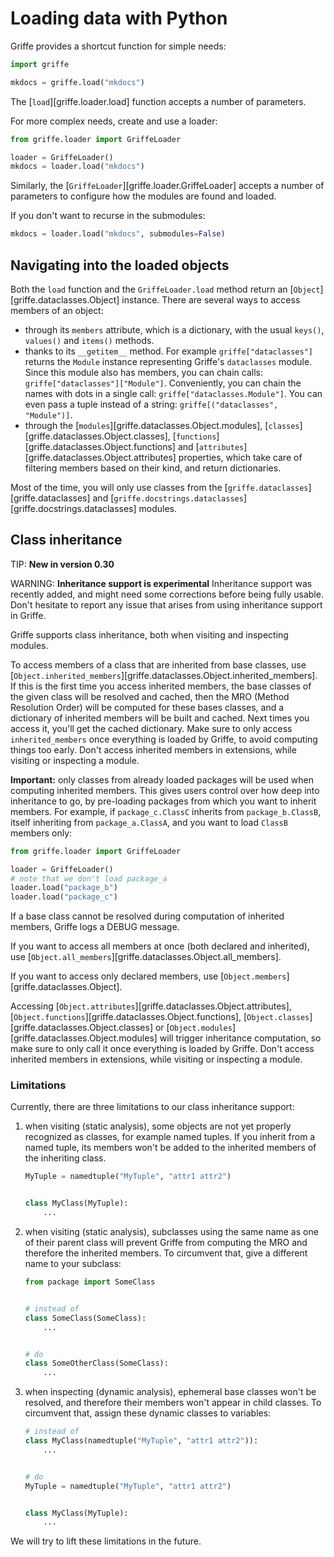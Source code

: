 # Loading data with Python

Griffe provides a shortcut function for simple needs:

```python
import griffe

mkdocs = griffe.load("mkdocs")
```

The [`load`][griffe.loader.load] function accepts a number of parameters.

For more complex needs, create and use a loader:

```python
from griffe.loader import GriffeLoader

loader = GriffeLoader()
mkdocs = loader.load("mkdocs")
```

Similarly, the [`GriffeLoader`][griffe.loader.GriffeLoader] accepts
a number of parameters to configure how the modules are found and loaded.

If you don't want to recurse in the submodules:

```python
mkdocs = loader.load("mkdocs", submodules=False)
```

## Navigating into the loaded objects

Both the `load` function and the `GriffeLoader.load` method
return an [`Object`][griffe.dataclasses.Object] instance.
There are several ways to access members of an object:

- through its `members` attribute, which is a dictionary,
  with the usual `keys()`, `values()` and `items()` methods.
- thanks to its `__getitem__` method. For example `griffe["dataclasses"]`
  returns the `Module` instance representing Griffe's `dataclasses` module.
  Since this module also has members, you can chain calls: `griffe["dataclasses"]["Module"]`.
  Conveniently, you can chain the names with dots in a single call: `griffe["dataclasses.Module"]`.
  You can even pass a tuple instead of a string: `griffe[("dataclasses", "Module")]`.
- through the [`modules`][griffe.dataclasses.Object.modules],
  [`classes`][griffe.dataclasses.Object.classes],
  [`functions`][griffe.dataclasses.Object.functions] and
  [`attributes`][griffe.dataclasses.Object.attributes] properties,
  which take care of filtering members based on their kind, and return dictionaries.

Most of the time, you will only use classes from the [`griffe.dataclasses`][griffe.dataclasses]
and [`griffe.docstrings.dataclasses`][griffe.docstrings.dataclasses] modules.


## Class inheritance

TIP: **New in version 0.30**

WARNING: **Inheritance support is experimental**
Inheritance support was recently added, and might need
some corrections before being fully usable.
Don't hesitate to report any issue that arises
from using inheritance support in Griffe.

Griffe supports class inheritance, both when visiting and inspecting modules.

To access members of a class that are inherited from base classes,
use [`Object.inherited_members`][griffe.dataclasses.Object.inherited_members].
If this is the first time you access inherited members, the base classes
of the given class will be resolved and cached, then the MRO (Method Resolution Order)
will be computed for these bases classes, and a dictionary of inherited members
will be built and cached. Next times you access it, you'll get the cached dictionary.
Make sure to only access `inherited_members` once everything is loaded by Griffe,
to avoid computing things too early. Don't access inherited members
in extensions, while visiting or inspecting a module.

**Important:** only classes from already loaded packages
will be used when computing inherited members.
This gives users control over how deep into inheritance to go,
by pre-loading packages from which you want to inherit members.
For example, if `package_c.ClassC` inherits from `package_b.ClassB`,
itself inheriting from `package_a.ClassA`, and you want
to load `ClassB` members only:

```python
from griffe.loader import GriffeLoader

loader = GriffeLoader()
# note that we don't load package_a
loader.load("package_b")
loader.load("package_c")
```

If a base class cannot be resolved during computation
of inherited members, Griffe logs a DEBUG message.

If you want to access all members at once (both declared and inherited),
use [`Object.all_members`][griffe.dataclasses.Object.all_members].

If you want to access only declared members,
use [`Object.members`][griffe.dataclasses.Object].

Accessing [`Object.attributes`][griffe.dataclasses.Object.attributes],
[`Object.functions`][griffe.dataclasses.Object.functions],
[`Object.classes`][griffe.dataclasses.Object.classes] or
[`Object.modules`][griffe.dataclasses.Object.modules]
will trigger inheritance computation, so make sure to only call it
once everything is loaded by Griffe. Don't access inherited members
in extensions, while visiting or inspecting a module.

### Limitations

Currently, there are three limitations to our class inheritance support:

1. when visiting (static analysis), some objects are not yet properly recognized as classes,
    for example named tuples. If you inherit from a named tuple,
    its members won't be added to the inherited members of the inheriting class.

    ```python
    MyTuple = namedtuple("MyTuple", "attr1 attr2")


    class MyClass(MyTuple):
        ...
    ```

2. when visiting (static analysis), subclasses using the same name
    as one of their parent class will prevent Griffe from computing the MRO
    and therefore the inherited members. To circumvent that, give a
    different name to your subclass:

    ```python
    from package import SomeClass
    
    
    # instead of
    class SomeClass(SomeClass):
        ...

    
    # do
    class SomeOtherClass(SomeClass):
        ...
    ```

3. when inspecting (dynamic analysis), ephemeral base classes won't be resolved,
    and therefore their members won't appear in child classes. To circumvent that,
    assign these dynamic classes to variables:

    ```python
    # instead of
    class MyClass(namedtuple("MyTuple", "attr1 attr2")):
        ...


    # do
    MyTuple = namedtuple("MyTuple", "attr1 attr2")


    class MyClass(MyTuple):
        ...
    ```


We will try to lift these limitations in the future.
